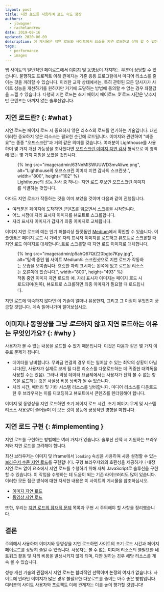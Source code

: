 ```yaml
---
layout: post
title: 지연 로드를 사용하여 로드 속도 향상
authors:
  - jlwagner
  - rachelandrew
date: 2019-08-16
updated: 2020-06-09
description: 이 게시물은 지연 로드와 사이트에서 요소를 지연 로드하고 싶어 할 수 있는 이유를 설명합니다.
tags:
  - performance
  - images
---
```


웹 사이트의 일반적인 페이로드에서 [이미지](http://beta.httparchive.org/reports/state-of-images?start=earliest&end=latest) 및 [동영상](http://beta.httparchive.org/reports/page-weight#bytesVideo)이 차지하는 부분이 상당할 수 있습니다. 불행히도 프로젝트 이해 관계자는 기존 응용 프로그램에서 미디어 리소스를 줄이는 것을 꺼려할 수 있습니다. 이러한 교착 상태에서는, 특히 관련된 모든 당사자가 사이트 성능을 개선하기를 원하지만 거기에 도달하는 방법에 동의할 수 없는 경우 좌절감을 느낄 수 있습니다. 다행히 지연 로드는 초기 페이지 페이로드 *및* 로드 시간은 낮추지만 콘텐츠는 아끼지 않는 솔루션입니다.

## 지연 로드란? {: #what }

지연 로드는 페이지 로드 시 중요하지 않은 리소스의 로드를 연기하는 기술입니다. 대신 이러한 중요하지 않은 리소스는 필요한 순간에 로드됩니다. 이미지와 관련하여 "비중요"는 종종 "오프스크린"과 거의 같은 의미를 갖습니다. 여러분이 Lighthouse를 사용하며 몇 가지 개선 가능성을 조사했다면 [오프스크린 이미지 지연 감사](https://developer.chrome.com/docs/lighthouse/performance/offscreen-images/) 형식으로 이 영역에 있는 몇 가지 지침을 보았을 것입니다.

<figure>{% Img src="image/admin/63NnMISWUUWD3mvAliwe.png", alt="Lighthouse의 오프스크린 이미지 지연 감사의 스크린샷.", width="800", height="102" %} <figcaption>Lighthouse의 성능 감사 중 하나는 지연 로드 후보인 오프스크린 이미지를 식별하는 것입니다.</figcaption></figure>

아마도 지연 로드가 작동하는 것을 이미 보았을 것이며 다음과 같이 진행됩니다.

- 여러분은 페이지에 도착하면 콘텐츠를 읽으면서 스크롤을 시작합니다.
- 어느 시점에 자리 표시자 이미지를 뷰포트로 스크롤합니다.
- 자리 표시자 이미지가 갑자기 최종 이미지로 교체됩니다.

이미지 지연 로드의 예는 인기 퍼블리싱 플랫폼인 [Medium](https://medium.com/)에서 확인할 수 있습니다. 이 플랫폼은 페이지 로드 시 가벼운 자리 표시자 이미지를 로드하고 뷰포트로 스크롤할 때 지연 로드 이미지로 대체합니다.트로 스크롤할 때 지연 로드 이미지로 대체합니다.

<figure>{% Img src="image/admin/p5ahQ67QtZ20bgto7Kpy.jpg", alt="탐색 중인 웹 사이트 Medium의 스크린샷으로 지연 로드가 작동하는 모습을 보여줍니다. 흐릿한 자리 표시자는 왼쪽에 있고 로드된 리소스는 오른쪽에 있습니다.", width="800", height="493" %} <figcaption>작동 중인 이미지 지연 로드의 예. 자리 표시자 이미지는 페이지 로드 시 로드되며(왼쪽), 뷰포트로 스크롤하면 최종 이미지가 필요할 때 로드됩니다.</figcaption></figure>

지연 로드에 익숙하지 않다면 이 기술이 얼마나 유용한지, 그리고 그 이점이 무엇인지 궁금할 것입니다. 계속 읽어나가며 알아보십시오.

## 이미지나 동영상을 그냥 *로드*하지 않고 지연 로드하는 이유는 무엇인가요? {: #why }

사용자가 볼 수 없는 내용을 로드할 수 있기 때문입니다. 이것은 다음과 같은 몇 가지 이유로 문제가 됩니다.

- 데이터를 낭비합니다. 무과금 연결의 경우 이는 일어날 수 있는 최악의 상황이 아닙니다(단, 사용자가 실제로 보게 될 다른 리소스를 다운로드하는 데 귀중한 대역폭을 사용할 수는 있음). 그러나 약정 데이터 요금제에서는 사용자가 전혀 볼 수 없는 항목을 로드하는 것은 사실상 비용 낭비가 될 수 있습니다.
- 처리 시간, 배터리 및 기타 시스템 리소스를 낭비합니다. 미디어 리소스를 다운로드한 후 브라우저는 이를 디코딩하고 뷰포트에서 콘텐츠를 렌더링해야 합니다.

이미지 및 동영상을 지연 로드하면 초기 페이지 로드 시간, 초기 페이지 무게 및 시스템 리소스 사용량이 줄어들며 이 모든 것이 성능에 긍정적인 영향을 미칩니다.

## 지연 로드 구현 {: #implementing }

지연 로드를 구현하는 방법에는 여러 가지가 있습니다. 솔루션 선택 시 지원하는 브라우저와 지연 로드를 고려해야 합니다.

최신 브라우저는 이미지 및 iframe에서 `loading` 속성을 사용하여 사용 설정할 수 있는 [브라우저 수준 지연 로드](/browser-level-image-lazy-loading/)를 구현합니다. 구형 브라우저와의 호환성을 제공하거나 내장 지연 로드 없이 요소에서 지연 로드를 수행하기 위해 자체 JavaScript로 솔루션을 구현할 수 있습니다. 이 작업을 수행하는 데 도움이 되는 기존 라이브러리도 많이 있습니다. 이러한 모든 접근 방식에 대한 자세한 내용은 이 사이트의 게시물을 참조하십시오.

- [이미지 지연 로드](/lazy-loading-images/)
- [동영상 지연 로드](/lazy-loading-video/)

또한, 우리는 [지연 로드의 잠재적 문제](/lazy-loading-best-practices) 목록과 구현 시 주의해야 할 사항을 정리했습니다.

## 결론

주의해서 사용하며 이미지와 동영상을 지연 로드하면 사이트의 초기 로드 시간과 페이지 페이로드를 상당히 줄일 수 있습니다. 사용자는 볼 수 없는 미디어 리소스의 불필요한 네트워크 활동 및 처리 비용을 발생시키지 않게 되며, 다만 원하는 경우 해당 리소스를 계속 볼 수 있습니다.

성능 개선 기술의 관점에서 지연 로드는 합리적인 선택이며 논쟁의 여지가 없습니다. 사이트에 인라인 이미지가 많은 경우 불필요한 다운로드를 줄이는 아주 좋은 방법입니다. 여러분의 사이트 사용자와 프로젝트 이해 관계자는 이를 높이 평가할 것입니다!
